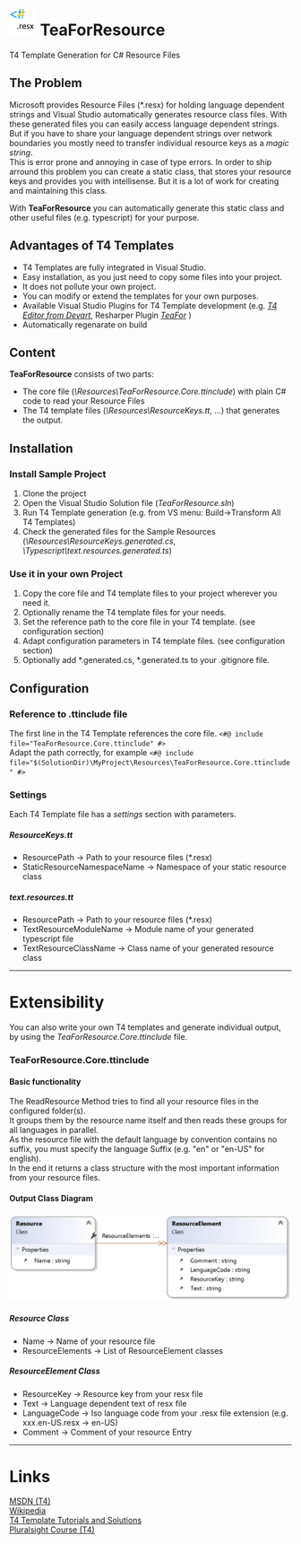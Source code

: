 
# ![TeaForResourcLogo](SoftwareWizard.TeaForResource/docs/images/logo.png) TeaForResource
T4 Template Generation for C# Resource Files

## The Problem

Microsoft provides Resource Files (\*.resx) for holding language dependent strings and Visual Studio automatically generates resource class files. 
With these generated files you can easily access language dependent strings. But if you have to share your language dependent strings over network boundaries you mostly need to transfer individual resource keys as a *magic string*.  
This is error prone and annoying in case of type errors. In order to ship arround this problem you can create a static class, that stores your resource keys and provides you with intellisense. But it is a lot of work for creating and maintaining this class.

With **TeaForResource** you can automatically generate this static class and other useful files (e.g. typescript) for your purpose.

## Advantages of T4 Templates
- T4 Templates are fully integrated in Visual Studio.
- Easy installation, as you just need to copy some files into your project.
- It does not pollute your own project.
- You can modify or extend the templates for your own purposes.
- Available Visual Studio Plugins for T4 Template development (e.g. *[T4 Editor from Devart](https://www.devart.com/t4-editor/)*, Resharper Plugin *[TeaFor](https://resharper-plugins.jetbrains.com/packages/ForTea/)* )
- Automatically regenarate on build

## Content

**TeaForResource** consists of two parts:

- The core file (*\Resources\TeaForResource.Core.ttinclude*) with plain C# code to read your Resource Files 
- The T4 template files (*\Resources\ResourceKeys.tt*, ...) that generates the output.

## Installation

### Install Sample Project 
1. Clone the project
2. Open the Visual Studio Solution file (*TeaForResource.sln*)
3. Run T4 Template generation (e.g. from VS menu: Build->Transform All T4 Templates)
4. Check the generated files for the Sample Resources (*\Resources\ResourceKeys.generated.cs*, *\Typescript\text.resources.generated.ts*)

### Use it in your own Project

1. Copy the core file and T4 template files to your project wherever you need it.
2. Optionally rename the T4 template files for your needs.
3. Set the reference path to the core file in your T4 template. (see configuration section)
3. Adapt configuration parameters in T4 template files. (see configuration section)
4. Optionally add *.generated.cs, *.generated.ts to your .gitignore file.

## Configuration

### Reference to .ttinclude file

The first line in the T4 Template references the core file.
`<#@ include file="TeaForResource.Core.ttinclude" #>`   
Adapt the path correctly, for example 
`<#@ include file="$(SolutionDir)\MyProject\Resources\TeaForResource.Core.ttinclude" #>`

### Settings

Each T4 Template file has a *settings* section with parameters.

##### ResourceKeys.tt

+ ResourcePath -> Path to your resource files (*.resx)
+ StaticResourceNamespaceName -> Namespace of your static resource class

##### text.resources.tt

+ ResourcePath  -> Path to your resource files (*.resx)
+ TextResourceModuleName -> Module name of your generated typescript file
+ TextResourceClassName -> Class name of your generated resource class


----

# Extensibility

You can also write your own T4 templates and generate individual output,
by using the *TeaForResource.Core.ttinclude* file.

### TeaForResource.Core.ttinclude

#### Basic functionality

The ReadResource Method tries to find all your resource files in the configured folder(s).  
It groups them by the resource name itself and then reads these groups for all languages in parallel.   
As the resource file with the default language by convention contains no suffix, you must specify the
language Suffix (e.g. "en" or "en-US" for english).   
In the end it returns a class structure with the most important information from your resource files.  

#### Output Class Diagram

![Diagram](SoftwareWizard.TeaForResource/docs/images/classDiagram.png)

##### Resource Class

- Name -> Name of your resource file
- ResourceElements -> List of ResourceElement classes

##### ResourceElement Class

- ResourceKey -> Resource key from your resx file
- Text -> Language dependent text of resx file
- LanguageCode -> Iso language code from your .resx file extension (e.g. xxx.en-US.resx -> en-US)
- Comment -> Comment of your resource Entry

---
# Links

 [MSDN (T4)](https://msdn.microsoft.com/en-us/library/bb126445.aspx)   
 [Wikipedia](https://en.wikipedia.org/wiki/Text_Template_Transformation_Toolkit)   
 [T4 Template Tutorials and Solutions](http://t4-editor.tangible-engineering.com/How-Do-I-With-T4-Editor-Text-Templates.html)   
 [Pluralsight Course (T4)](https://www.google.ch/url?sa=t&rct=j&q=&esrc=s&source=web&cd=1&cad=rja&uact=8&ved=0ahUKEwiNir60xYzRAhUD6CwKHQdSA8sQFggaMAA&url=https%3A%2F%2Fwww.pluralsight.com%2Fcourses%2Ft4-templates&usg=AFQjCNG4s8OCMFP1bfkSqOIi8S1YL9cwBw&bvm=bv.142059868,d.bGg)






